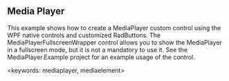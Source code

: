## Media Player ##
This example shows how to create a MediaPlayer custom control using the WPF native controls and customized RadButtons. The MediaPlayerFullscreenWrapper control allows you to show the MediaPlayer in a fullscreen mode, but it is not a mandatory to use it.
See the MediaPlayer.Example project for an example usage of the control.

<keywords: mediaplayer, mediaelement>